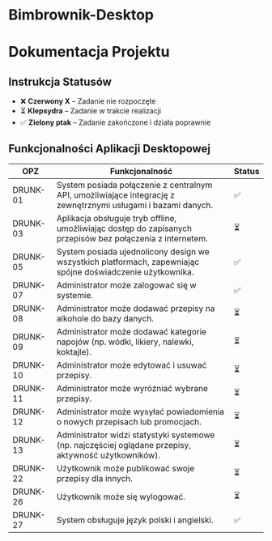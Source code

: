 # Bimbrownik-Desktop

# Dokumentacja Projektu

## Instrukcja Statusów
- ❌ **Czerwony X** – Zadanie nie rozpoczęte
- ⏳ **Klepsydra** – Zadanie w trakcie realizacji
- ✅ **Zielony ptak** – Zadanie zakończone i działa poprawnie

## Funkcjonalności Aplikacji Desktopowej

| OPZ      | Funkcjonalność                                              | Status |
|----------|-------------------------------------------------------------|--------|
| DRUNK-01 | System posiada połączenie z centralnym API, umożliwiające integrację z zewnętrznymi usługami i bazami danych. | ✅      |
| DRUNK-03 | Aplikacja obsługuje tryb offline, umożliwiając dostęp do zapisanych przepisów bez połączenia z internetem. | ⏳      |
| DRUNK-05 | System posiada ujednolicony design we wszystkich platformach, zapewniając spójne doświadczenie użytkownika. | ✅      |
| DRUNK-07 | Administrator może zalogować się w systemie.                | ✅      |
| DRUNK-08 | Administrator może dodawać przepisy na alkohole do bazy danych. | ⏳      |
| DRUNK-09 | Administrator może dodawać kategorie napojów (np. wódki, likiery, nalewki, koktajle). | ⏳      |
| DRUNK-10 | Administrator może edytować i usuwać przepisy.              | ⏳      |
| DRUNK-11 | Administrator może wyróżniać wybrane przepisy.              | ⏳      |
| DRUNK-12 | Administrator może wysyłać powiadomienia o nowych przepisach lub promocjach. | ⏳      |
| DRUNK-13 | Administrator widzi statystyki systemowe (np. najczęściej oglądane przepisy, aktywność użytkowników). | ⏳      |
| DRUNK-22 | Użytkownik może publikować swoje przepisy dla innych.       | ⏳      |
| DRUNK-26 | Użytkownik może się wylogować.                              | ⏳      |
| DRUNK-27 | System obsługuje język polski i angielski.                  | ✅      |